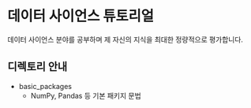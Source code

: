 # 데이터 사이언스 튜토리얼
데이터 사이언스 분야를 공부하며 제 자신의 지식을 최대한 정량적으로 평가합니다.

## 디렉토리 안내
* basic_packages
	* NumPy, Pandas 등 기본 패키지 문법
